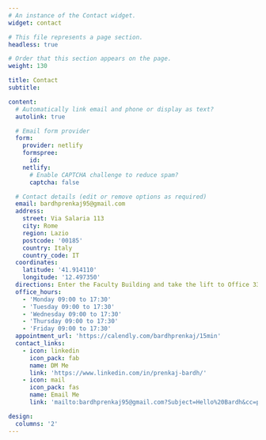 ```yaml
---
# An instance of the Contact widget.
widget: contact

# This file represents a page section.
headless: true

# Order that this section appears on the page.
weight: 130

title: Contact
subtitle:

content:
  # Automatically link email and phone or display as text?
  autolink: true

  # Email form provider
  form:
    provider: netlify
    formspree:
      id:
    netlify:
      # Enable CAPTCHA challenge to reduce spam?
      captcha: false

  # Contact details (edit or remove options as required)
  email: bardhprenkaj95@gmail.com
  address:
    street: Via Salaria 113
    city: Rome
    region: Lazio
    postcode: '00185'
    country: Italy
    country_code: IT
  coordinates:
    latitude: '41.914110'
    longitude: '12.497350'
  directions: Enter the Faculty Building and take the lift to Office 333 on Floor 3
  office_hours:
    - 'Monday 09:00 to 17:30'
    - 'Tuesday 09:00 to 17:30'
    - 'Wednesday 09:00 to 17:30'
    - 'Thursday 09:00 to 17:30'
    - 'Friday 09:00 to 17:30'
  appointment_url: 'https://calendly.com/bardhprenkaj/15min'
  contact_links:
    - icon: linkedin
      icon_pack: fab
      name: DM Me
      link: 'https://www.linkedin.com/in/prenkaj-bardh/'
    - icon: mail
      icon_pack: fas
      name: Email Me
      link: 'mailto:bardhprenkaj95@gmail.com?Subject=Hello%20Bardh&cc=prenkaj@di.uniroma1.it'

design:
  columns: '2'
---
```


